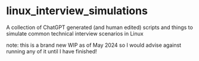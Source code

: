 # linux_interview_simulations
A collection of ChatGPT generated (and human edited) scripts and things to simulate common technical interview scenarios in Linux

note: this is a brand new WIP as of May 2024 so I would advise against running any of it until I have finished!
